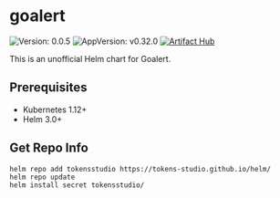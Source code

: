 # goalert

![Version: 0.0.5](https://img.shields.io/badge/Version-0.0.5-informational?style=flat-square) ![AppVersion: v0.32.0](https://img.shields.io/badge/AppVersion-v0.32.0-informational?style=flat-square) [![Artifact Hub](https://img.shields.io/endpoint?url=https://artifacthub.io/badge/repository/tokens-studio)](https://artifacthub.io/packages/search?repo=tokens-studio)

This is an unofficial Helm chart for Goalert.

## Prerequisites

- Kubernetes 1.12+
- Helm 3.0+

## Get Repo Info

```console
helm repo add tokensstudio https://tokens-studio.github.io/helm/
helm repo update
helm install secret tokensstudio/